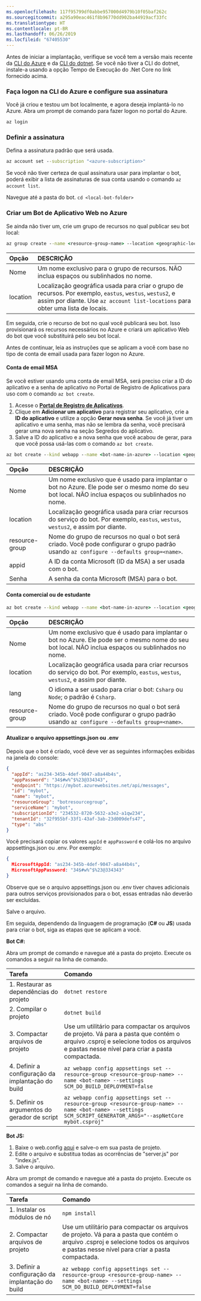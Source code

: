 ```yaml
---
ms.openlocfilehash: 117f95799df0abbe957000d4979b10f05baf262c
ms.sourcegitcommit: a295a90eac461f8b96770dd902ba44919acf33fc
ms.translationtype: HT
ms.contentlocale: pt-BR
ms.lasthandoff: 06/26/2019
ms.locfileid: "67405530"
---
```

Antes de iniciar a implantação, verifique se você tem a versão mais recente da [CLI do Azure](https://docs.microsoft.com/cli/azure/install-azure-cli?view=azure-cli-latest) e da [CLI do dotnet](https://dotnet.microsoft.com/download). Se você não tiver a CLI do dotnet, instale-a usando a opção Tempo de Execução do .Net Core no link fornecido acima. 

### <a name="login-to-azure-cli-and-set-your-subscription"></a>Faça logon na CLI do Azure e configure sua assinatura
Você já criou e testou um bot localmente, e agora deseja implantá-lo no Azure. Abra um prompt de comando para fazer logon no portal do Azure.

```cmd
az login
```
### <a name="set-the-subscription"></a>Definir a assinatura

Defina a assinatura padrão que será usada.

```cmd
az account set --subscription "<azure-subscription>"
```

Se você não tiver certeza de qual assinatura usar para implantar o bot, poderá exibir a lista de assinaturas de sua conta usando o comando `az account list`.

Navegue até a pasta do bot.
`cd <local-bot-folder>`

### <a name="create-a-web-app-bot-in-azure"></a>Criar um Bot de Aplicativo Web no Azure 

Se ainda não tiver um, crie um grupo de recursos no qual publicar seu bot local:

```cmd
az group create --name <resource-group-name> --location <geographic-location> --verbose
```

| Opção     | DESCRIÇÃO |
|:-----------|:---|
| Nome     | Um nome exclusivo para o grupo de recursos. NÃO inclua espaços ou sublinhados no nome. |
| location | Localização geográfica usada para criar o grupo de recursos. Por exemplo, `eastus`, `westus`, `westus2`, e assim por diante. Use `az account list-locations` para obter uma lista de locais. |

Em seguida, crie o recurso de bot no qual você publicará seu bot. Isso provisionará os recursos necessários no Azure e criará um aplicativo Web do bot que você substituirá pelo seu bot local. 

Antes de continuar, leia as instruções que se aplicam a você com base no tipo de conta de email usada para fazer logon no Azure.

#### <a name="msa-email-account"></a>Conta de email MSA
Se você estiver usando uma conta de email MSA, será preciso criar a ID do aplicativo e a senha de aplicativo no Portal de Registro de Aplicativos para uso com o comando `az bot create`.
1. Acesse o [**Portal de Registro de Aplicativos**](https://portal.azure.com/#blade/Microsoft_AAD_RegisteredApps/ApplicationsListBlade).
1. Clique em **Adicionar um aplicativo** para registrar seu aplicativo, crie a **ID do aplicativo** e utilize a opção **Gerar nova senha**. Se você já tiver um aplicativo e uma senha, mas não se lembra da senha, você precisará gerar uma nova senha na seção Segredos do aplicativo.
1. Salve a ID do aplicativo e a nova senha que você acabou de gerar, para que você possa usá-las com o comando `az bot create`.  

```cmd
az bot create --kind webapp --name <bot-name-in-azure> --location <geographic-location> --version v4 --lang <language> --verbose --resource-group <resource-group-name> --appid "<application-id>" --password "<application-password>" --verbose
```

| Opção | DESCRIÇÃO |
|:---|:---|
| Nome | Um nome exclusivo que é usado para implantar o bot no Azure. Ele pode ser o mesmo nome do seu bot local. NÃO inclua espaços ou sublinhados no nome. |
| location | Localização geográfica usada para criar recursos do serviço do bot. Por exemplo, `eastus`, `westus`, `westus2`, e assim por diante. |
| resource-group | Nome do grupo de recursos no qual o bot será criado. Você pode configurar o grupo padrão usando `az configure --defaults group=<name>`. |
| appid | A ID da conta Microsoft (ID da MSA) a ser usada com o bot. |
| Senha | A senha da conta Microsoft (MSA) para o bot. |

#### <a name="business-or-school-account"></a>Conta comercial ou de estudante

```cmd
az bot create --kind webapp --name <bot-name-in-azure> --location <geographic-location> --version v4 --lang <language> --verbose --resource-group <resource-group-name>
```
| Opção | DESCRIÇÃO |
|:---|:---|
| Nome | Um nome exclusivo que é usado para implantar o bot no Azure. Ele pode ser o mesmo nome do seu bot local. NÃO inclua espaços ou sublinhados no nome. |
| location | Localização geográfica usada para criar recursos do serviço do bot. Por exemplo, `eastus`, `westus`, `westus2`, e assim por diante. |
| lang | O idioma a ser usado para criar o bot: `Csharp` ou `Node`; o padrão é `Csharp`. |
| resource-group | Nome do grupo de recursos no qual o bot será criado. Você pode configurar o grupo padrão usando `az configure --defaults group=<name>`. |

#### <a name="update-appsettingsjson-or-env-file"></a>Atualizar o arquivo appsettings.json ou .env
Depois que o bot é criado, você deve ver as seguintes informações exibidas na janela do console: 

```JSON
{
  "appId": "as234-345b-4def-9047-a8a44b4s",
  "appPassword": "34$#w%^$%23@334343",
  "endpoint": "https://mybot.azurewebsites.net/api/messages",
  "id": "mybot",
  "name": "mybot",
  "resourceGroup": "botresourcegroup",
  "serviceName": "mybot",
  "subscriptionId": "234532-8720-5632-a3e2-a1qw234",
  "tenantId": "32f955bf-33f1-43af-3ab-23d009defs47",
  "type": "abs"
}
```

Você precisará copiar os valores `appId` e `appPassword` e colá-los no arquivo appsettings.json ou .env. Por exemplo:

```JSON
{
  MicrosoftAppId: "as234-345b-4def-9047-a8a44b4s",
  MicrosoftAppPassword: "34$#w%^$%23@334343"
}
```
Observe que se o arquivo appsettings.json ou .env tiver chaves adicionais para outros serviços provisionados para o bot, essas entradas não deverão ser excluídas.

Salve o arquivo.

Em seguida, dependendo da linguagem de programação (**C#** ou **JS**) usada para criar o bot, siga as etapas que se aplicam a você.

**Bot C#:** 

Abra um prompt de comando e navegue até a pasta do projeto. Execute os comandos a seguir na linha de comando.

| Tarefa | Comando |
|:-----|:--------|
| 1. Restaurar as dependências do projeto | `dotnet restore`|
| 2. Compilar o projeto     | `dotnet build` |
| 3. Compactar arquivos de projeto | Use um utilitário para compactar os arquivos de projeto. Vá para a pasta que contém o arquivo .csproj e selecione todos os arquivos e pastas nesse nível para criar a pasta compactada. |
| 4. Definir a configuração da implantação do build | `az webapp config appsettings set --resource-group <resource-group-name> --name <bot-name> --settings SCM_DO_BUILD_DEPLOYMENT=false`|
| 5. Definir os argumentos do gerador de script | `az webapp config appsettings set --resource-group <resource-group-name> --name <bot-name> --settings SCM_SCRIPT_GENERATOR_ARGS="--aspNetCore mybot.csproj"`|

**Bot JS:**
1. Baixe o web.config [aqui](https://github.com/projectkudu/kudu/wiki/Using-a-custom-web.config-for-Node-apps) e salve-o em sua pasta de projeto. 
1. Edite o arquivo e substitua todas as ocorrências de "server.js" por "index.js". 
1. Salve o arquivo.

Abra um prompt de comando e navegue até a pasta do projeto. Execute os comandos a seguir na linha de comando.

| Tarefa | Comando |
|:-----|:--------|
| 1. Instalar os módulos de nó | `npm install` |
| 2. Compactar arquivos de projeto | Use um utilitário para compactar os arquivos de projeto. Vá para a pasta que contém o arquivo .csproj e selecione todos os arquivos e pastas nesse nível para criar a pasta compactada. |
| 3. Definir a configuração da implantação do build | `az webapp config appsettings set --resource-group <resource-group-name> --name <bot-name> --settings SCM_DO_BUILD_DEPLOYMENT=false`|
